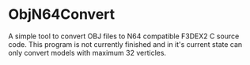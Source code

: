 # ObjN64Convert
A simple tool to convert OBJ files to N64 compatible F3DEX2 C source code.
This program is not currently finished and in it's current state can only convert models with maximum 32 verticles.
